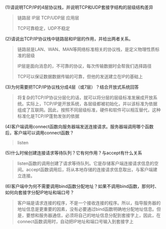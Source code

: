 (1)请说明TCP/IP的4层协议栈，并说明TCP和UDP套接字结构的层级结构差异

>   链路层	IP层	TCP/UDP层	应用层
>
>   TCP可靠稳定，UDP不稳定

(2)请说出TCP/IP协议栈中链路层和IP层的作用，并给出两者关系。

>   链路层是LAN、WAN、MAN等网络标准相关的协议栈，是定义物理性质标准的层级
>
>   IP层是面向消息的，不可靠的协议，每次传输数据时会帮我们选择路径
>
>   TCP可以保证数据数据传输的可靠，但他的发送建立在IP的基础上

(3)为何需要把TCP/IP协议栈分成4层（或7层）？结合开放式系统回答

>   将复杂的TCP/IP协议分层化的话，就可以将分层的层级标准发展成开放系统。实际上，TCP/IP是开放系统，各层级都被初始化，并以该标准为依据组成了互联网。因此，按照不同层级标准，硬件和软件可以相互替代，这种标准化是TCP/IP蓬勃发张的依据

(4)客户端调用connect函数向服务器端发送连接请求。服务器端调用哪个函数后，客户端可以调用connect函数？

>   listen

(5)什么时候创建连接请求等待队列？它有何作用？与accept有什么关系

>   listen函数的调用创建了请求等待队列。它是存储客户端连接请求信息的空间。accept函数调用后，将从本地存储的连接请求信息取出，与客户端建立连接。

(6)客户端中为何不需要调用bind函数分配地址？如果不调用bind函数，那何时、如何向套接字分配IP地址和端口号？

>   客户端是请求连接的程序，不是一个接收连接的程序。所以，指导服务器的地址信息是更重要的因素，没有必要通过bind函数明确地分配地址信息。但是，要想和服务器通信，必须将自己的地址信息分配到套接字上，因此，在connect函数调用时，自动把IP地址和端口号输入到套接字上







